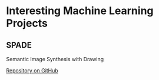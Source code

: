 # Interesting Machine Learning Projects

## SPADE

Semantic Image Synthesis with Drawing

[Repository on GitHub](https://github.com/NVlabs/SPADE)
